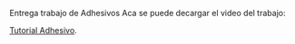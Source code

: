 Entrega trabajo de Adhesivos
Aca se puede decargar el video del trabajo:
<p><a href="https://github.com/GermanCairo/Adhesivos/blob/main/Adhesivos%20video.mp4" target="_blank">Tutorial Adhesivo</a>.</p>
